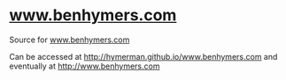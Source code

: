 www.benhymers.com
========================

Source for www.benhymers.com

Can be accessed at http://hymerman.github.io/www.benhymers.com and eventually at http://www.benhymers.com
